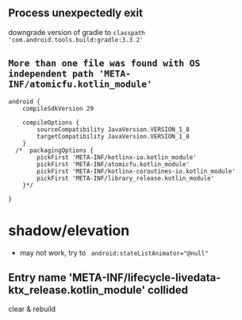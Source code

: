 
## Process unexpectedly exit
downgrade version of gradle to `classpath 'com.android.tools.build:gradle:3.3.2'`


##  `More than one file was found with OS independent path 'META-INF/atomicfu.kotlin_module'` 
```
android {
    compileSdkVersion 29

    compileOptions {
        sourceCompatibility JavaVersion.VERSION_1_8
        targetCompatibility JavaVersion.VERSION_1_8
    }
  /*  packagingOptions {
        pickFirst 'META-INF/kotlinx-io.kotlin_module'
        pickFirst 'META-INF/atomicfu.kotlin_module'
        pickFirst 'META-INF/kotlinx-coroutines-io.kotlin_module'
        pickFirst 'META-INF/library_release.kotlin_module'
    }*/

}
```
# shadow/elevation 
- may not work, try to ` android:stateListAnimator="@null"`

## Entry name 'META-INF/lifecycle-livedata-ktx_release.kotlin_module' collided
clear  & rebuild 

